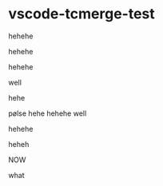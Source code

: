 # vscode-tcmerge-test

hehehe

hehehe

hehehe

well

hehe


pølse
hehe
hehehe
well


hehehe



heheh

NOW

what